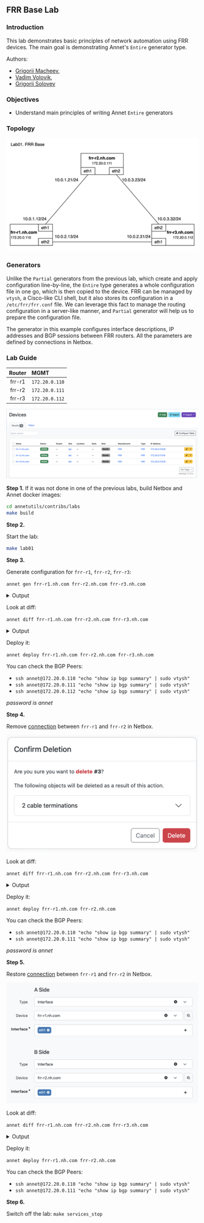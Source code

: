## FRR Base Lab

### Introduction

This lab demonstrates basic principles of network automation using FRR devices. The main goal is demonstrating Annet's `Entire` generator type.

Authors:
- [Grigorii Macheev](https://github.com/gregory-mac),
- [Vadim Volovik](https://github.com/vadvolo),
- [Grigorii Solovev](https://github.com/gs1571)

### Objectives

- Understand main principles of writing Annet `Entire` generators

### Topology

![Lab Topology](./images/topology.png)

### Generators

Unlike the `Partial` generators from the previous lab, which create and apply configuration line-by-line, the `Entire` type generates a whole configuration file in one go, which is then copied to the device.
FRR can be managed by `vtysh`, a Cisco-like CLI shell, but it also stores its configuration in a `/etc/frr/frr.conf` file.
We can leverage this fact to manage the routing configuration in a server-like manner, and `Partial` generator will help us to prepare the configuration file.

The generator in this example configures interface descriptions, IP addresses and BGP sessions between FRR routers.
All the parameters are defined by connections in Netbox.

### Lab Guide

| Router | MGMT |
|:------:|:----|
| frr-r1 | `172.20.0.110` |
| frr-r2 | `172.20.0.111` |
| frr-r3 | `172.20.0.112` |

![devices](./images/devices.png)

**Step 1.**
If it was not done in one of the previous labs, build Netbox and Annet docker images:

```bash
cd annetutils/contribs/labs
make build
```

**Step 2.**

Start the lab:

```bash
make lab01
```

**Step 3.**

Generate configuration for `frr-r1`, `frr-r2`, `frr-r3`:

`annet gen frr-r1.nh.com frr-r2.nh.com frr-r3.nh.com`

<details>
<summary>Output</summary>

```
# -------------------- frr-r1.nh.com.cfg/etc/frr/frr.conf --------------------
frr defaults datacenter
service integrated-vtysh-config

hostname frr-r1
log file /var/log/frr/frr.log

interface eth0
 ip address 172.20.0.110/24
exit

interface eth1
 ip address 10.0.1.12/24
exit

interface eth2
 description frr-r3.nh.com@eth1
 ip address 10.0.2.13/24
exit

router bgp 65001
 bgp router-id 172.20.0.110
 neighbor 10.0.2.31 remote-as 65001
 neighbor 10.0.2.31 interface eth2

line vty
# -------------------- frr-r2.nh.com.cfg/etc/frr/frr.conf --------------------
frr defaults datacenter
service integrated-vtysh-config

hostname frr-r2
log file /var/log/frr/frr.log

interface eth0
 ip address 172.20.0.111/24
exit

interface eth1
 ip address 10.0.1.21/24
exit

interface eth2
 description frr-r3.nh.com@eth2
 ip address 10.0.3.23/24
exit

router bgp 65001
 bgp router-id 172.20.0.111
 neighbor 10.0.3.32 remote-as 65001
 neighbor 10.0.3.32 interface eth2

line vty
# -------------------- frr-r3.nh.com.cfg/etc/frr/frr.conf --------------------
frr defaults datacenter
service integrated-vtysh-config

hostname frr-r3
log file /var/log/frr/frr.log

interface eth0
 ip address 172.20.0.112/24
exit

interface eth1
 description frr-r1.nh.com@eth2
 ip address 10.0.2.31/24
exit

interface eth2
 description frr-r2.nh.com@eth2
 ip address 10.0.3.32/24
exit

router bgp 65001
 bgp router-id 172.20.0.112
 neighbor 10.0.2.13 remote-as 65001
 neighbor 10.0.2.13 interface eth1
 neighbor 10.0.3.23 remote-as 65001
 neighbor 10.0.3.23 interface eth2

line vty
```

</details>

Look at diff:

`annet diff frr-r1.nh.com frr-r2.nh.com frr-r3.nh.com`

<details>
<summary>Output</summary>

```diff
# -------------------- frr-r1.nh.com/etc/frr/frr.conf --------------------
--- 
+++ 
@@ -8,4 +8,21 @@
  ip address 172.20.0.110/24
 exit
 
+interface eth1
+ description frr-r2.nh.com@eth1
+ ip address 10.0.1.12/24
+exit
+
+interface eth2
+ description frr-r3.nh.com@eth1
+ ip address 10.0.2.13/24
+exit
+
+router bgp 65001
+ bgp router-id 172.20.0.110
+ neighbor 10.0.1.21 remote-as 65001
+ neighbor 10.0.1.21 interface eth1
+ neighbor 10.0.2.31 remote-as 65001
+ neighbor 10.0.2.31 interface eth2
+
 line vty
# -------------------- frr-r2.nh.com/etc/frr/frr.conf --------------------
--- 
+++ 
@@ -8,4 +8,21 @@
  ip address 172.20.0.111/24
 exit
 
+interface eth1
+ description frr-r1.nh.com@eth1
+ ip address 10.0.1.21/24
+exit
+
+interface eth2
+ description frr-r3.nh.com@eth2
+ ip address 10.0.3.23/24
+exit
+
+router bgp 65001
+ bgp router-id 172.20.0.111
+ neighbor 10.0.1.12 remote-as 65001
+ neighbor 10.0.1.12 interface eth1
+ neighbor 10.0.3.32 remote-as 65001
+ neighbor 10.0.3.32 interface eth2
+
 line vty
# -------------------- frr-r3.nh.com/etc/frr/frr.conf --------------------
--- 
+++ 
@@ -8,4 +8,21 @@
  ip address 172.20.0.112/24
 exit
 
+interface eth1
+ description frr-r1.nh.com@eth2
+ ip address 10.0.2.31/24
+exit
+
+interface eth2
+ description frr-r2.nh.com@eth2
+ ip address 10.0.3.32/24
+exit
+
+router bgp 65001
+ bgp router-id 172.20.0.112
+ neighbor 10.0.2.13 remote-as 65001
+ neighbor 10.0.2.13 interface eth1
+ neighbor 10.0.3.23 remote-as 65001
+ neighbor 10.0.3.23 interface eth2
+
 line vty
```

</details>

Deploy it:

`annet deploy frr-r1.nh.com frr-r2.nh.com frr-r3.nh.com`

You can check the BGP Peers:
- `ssh annet@172.20.0.110 "echo "show ip bgp summary" | sudo vtysh"`
- `ssh annet@172.20.0.111 "echo "show ip bgp summary" | sudo vtysh"`
- `ssh annet@172.20.0.112 "echo "show ip bgp summary" | sudo vtysh"`

_password is annet_

**Step 4.**

Remove [connection](http://localhost:8000/dcim/devices/5/interfaces/) between `frr-r1` and `frr-r2` in Netbox.

![delete connection](./images/delete_connection.png)

Look at diff:

`annet diff frr-r1.nh.com frr-r2.nh.com frr-r3.nh.com`

<details>
<summary>Output</summary>

```diff
# -------------------- frr-r1.nh.com/etc/frr/frr.conf --------------------
--- 
+++ 
@@ -9,7 +9,6 @@
 exit
 
 interface eth1
- description frr-r2.nh.com@eth1
  ip address 10.0.1.12/24
 exit
 
@@ -20,8 +19,6 @@
 
 router bgp 65001
  bgp router-id 172.20.0.110
- neighbor 10.0.1.21 remote-as 65001
- neighbor 10.0.1.21 interface eth1
  neighbor 10.0.2.31 remote-as 65001
  neighbor 10.0.2.31 interface eth2
 
# -------------------- frr-r2.nh.com/etc/frr/frr.conf --------------------
--- 
+++ 
@@ -9,7 +9,6 @@
 exit
 
 interface eth1
- description frr-r1.nh.com@eth1
  ip address 10.0.1.21/24
 exit
 
@@ -20,8 +19,6 @@
 
 router bgp 65001
  bgp router-id 172.20.0.111
- neighbor 10.0.1.12 remote-as 65001
- neighbor 10.0.1.12 interface eth1
  neighbor 10.0.3.32 remote-as 65001
  neighbor 10.0.3.32 interface eth2
```

</details>

Deploy it:

`annet deploy frr-r1.nh.com frr-r2.nh.com`

You can check the BGP Peers:
- `ssh annet@172.20.0.110 "echo "show ip bgp summary" | sudo vtysh"`
- `ssh annet@172.20.0.111 "echo "show ip bgp summary" | sudo vtysh"`

_password is annet_

**Step 5.**

Restore [connection](http://localhost:8000/dcim/cables/add/?a_terminations_type=dcim.interface&a_terminations=17&b_terminations_type=dcim.interface&termination_b_site=1&termination_b_rack=&return_url=/dcim/devices/5/interfaces/) between `frr-r1` and `frr-r2` in Netbox.

![restore connection](./images/restore_connection.png)

Look at diff:

`annet diff frr-r1.nh.com frr-r2.nh.com frr-r3.nh.com`

<details>
<summary>Output</summary>

```diff
# -------------------- frr-r1.nh.com/etc/frr/frr.conf --------------------
--- 
+++ 
@@ -9,6 +9,7 @@
 exit
 
 interface eth1
+ description frr-r2.nh.com@eth1
  ip address 10.0.1.12/24
 exit
 
@@ -19,6 +20,8 @@
 
 router bgp 65001
  bgp router-id 172.20.0.110
+ neighbor 10.0.1.21 remote-as 65001
+ neighbor 10.0.1.21 interface eth1
  neighbor 10.0.2.31 remote-as 65001
  neighbor 10.0.2.31 interface eth2
 
# -------------------- frr-r2.nh.com/etc/frr/frr.conf --------------------
--- 
+++ 
@@ -9,6 +9,7 @@
 exit
 
 interface eth1
+ description frr-r1.nh.com@eth1
  ip address 10.0.1.21/24
 exit
 
@@ -19,6 +20,8 @@
 
 router bgp 65001
  bgp router-id 172.20.0.111
+ neighbor 10.0.1.12 remote-as 65001
+ neighbor 10.0.1.12 interface eth1
  neighbor 10.0.3.32 remote-as 65001
  neighbor 10.0.3.32 interface eth2

```

</details>

Deploy it:

`annet deploy frr-r1.nh.com frr-r2.nh.com`

You can check the BGP Peers:
- `ssh annet@172.20.0.110 "echo "show ip bgp summary" | sudo vtysh"`
- `ssh annet@172.20.0.111 "echo "show ip bgp summary" | sudo vtysh"`

**Step 6.**

Switch off the lab: `make services_stop`
